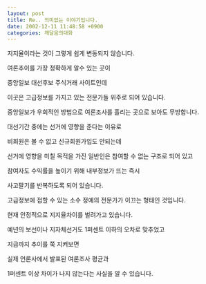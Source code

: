 ```yaml
---
layout: post
title: Re.. 의미없는 이야기입니다.
date: 2002-12-11 11:48:58 +0900
categories: 깨달음의대화
---
```

지지율이라는 것이 그렇게 쉽게 변동되지 않습니다.
  

  
여론추이를 가장 정확하게 알수 있는 곳이
  
중앙일보 대선후보 주식거래 사이트인데
  

  
이곳은 고급정보를 가지고 있는 전문가들 위주로 되어 있습니다.
  
중앙일보가 우회적인 방법으로 여론조사를 흘리는 곳으로 보아도 무방합니다.
  

  
대선기간 중에는 선거에 영향을 준다는 이유로
  
비회원은 볼 수 없고 신규회원가입도 안되는데
  

  
선거에 영향을 미칠 목적을 가진 일반인은 참여할 수 없는 구조로 되어 있고
  
참여자도 수익률을 높이기 위해 내부정보가 뜨는 즉시
  
사고팔기를 반복하도록 되어 있습니다.
  

  
고급정보에 접할 수 있는 소수 정예의 전문가가 이끄는 형태인 것입니다.
  
현재 안정적으로 지지율차이를 벌려가고 있습니다.
  
예년의 보선이나 지자체선거도 1퍼센트 이하의 오차로 맞추었고
  

  
지금까지 추이를 쭉 지켜보면
  
실제 언론사에서 발표된 여론조사 평균과
  
1퍼센트 이상 차이가 나지 않는다는 사실을 알 수 있습니다.